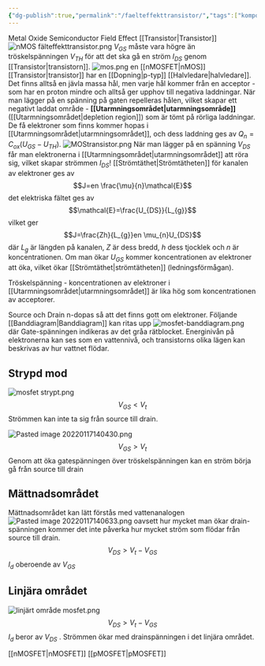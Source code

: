 ```yaml
---
{"dg-publish":true,"permalink":"/faelteffekttransistor/","tags":["komponentfysik","analogelektronik"]}
---
```


Metal Oxide Semiconductor Field Effect [[Transistor\|Transistor]]
![nMOS fälteffekttransistor.png](/img/user/images/nMOS%20f%C3%A4lteffekttransistor.png)
$V_{GS}$ måste vara högre än tröskelspänningen $V_{TH}$ för att det ska gå en ström $I_{DS}$ genom [[Transistor\|transistorn]].
![mos.png](/img/user/images/mos.png)
en [[nMOSFET\|nMOS]] [[Transistor\|transistor]] har en [[Dopning\|p-typ]] [[Halvledare\|halvledare]]. Det finns alltså en jävla massa hål, men varje hål kommer från en acceptor - som har en proton mindre och alltså ger upphov till negativa laddningar. När man lägger på en spänning på gaten repelleras hålen, vilket skapar ett negativt laddat område - **[[Utarmningsområdet\|utarmningsområde]]** ([[Utarmningsområdet\|depletion region]]) som är tömt på rörliga laddningar. De få elektroner som finns kommer hopas i [[Utarmningsområdet\|utarmningsområdet]], och dess laddning ges av $Q_{n}=C_{ox}(U_{GS}-U_{TH})$.
![MOStransistor.png](/img/user/images/MOStransistor.png)
När man lägger på en spänning $V_{DS}$ får man elektronerna i [[Utarmningsområdet\|utarmningsområdet]] att röra sig, vilket skapar strömmen $I_{DS}$! [[Strömtäthet\|Strömtätheten]] för kanalen av elektroner ges av 
$$J=en \frac{\mu}{n}\mathcal{E}$$
det elektriska fältet ges av
$$\mathcal{E}=\frac{U_{DS}}{L_{g}}$$
vilket ger 
$$J=\frac{Zh}{L_{g}}en \mu_{n}U_{DS}$$
där $L_{g}$ är längden på kanalen, $Z$ är dess bredd, $h$ dess tjocklek och $n$ är koncentrationen. Om man ökar $U_{GS}$ kommer koncentrationen av elektroner att öka, vilket ökar [[Strömtäthet\|strömtätheten]] (ledningsförmågan).

Tröskelspänning - koncentrationen av elektroner i [[Utarmningsområdet\|utarmningsområdet]] är lika hög som koncentrationen av acceptorer. 


Source och Drain n-dopas så att det finns gott om elektroner. Följande [[Banddiagram\|Banddiagram]] kan ritas upp
![mosfet-banddiagram.png](/img/user/images/mosfet-banddiagram.png)
där Gate-spänningen indikeras av det gråa rätblocket. Energinivån på elektronerna kan ses som en vattennivå, och transistorns olika lägen kan beskrivas av hur vattnet flödar. 

## Strypd mod
![mosfet strypt.png](/img/user/images/mosfet%20strypt.png)
$$V_{GS} < V_t$$ Strömmen kan inte ta sig från source till drain.

![Pasted image 20220117140430.png](/img/user/images/Pasted%20image%2020220117140430.png)
$$V_{GS}>V_t$$
Genom att öka gatespänningen över tröskelspänningen kan en ström börja gå från source till drain
## Mättnadsområdet
Mättnadsområdet kan lätt förstås med vattenanalogen
![Pasted image 20220117140633.png](/img/user/images/Pasted%20image%2020220117140633.png)
oavsett hur mycket man ökar drain-spänningen kommer det inte påverka hur mycket ström som flödar från source till drain.
$$V_{DS} > V_t - V_{GS}$$
$I_d$ oberoende av $V_{GS}$

## Linjära området
![linjärt område mosfet.png](/img/user/images/linj%C3%A4rt%20omr%C3%A5de%20mosfet.png)
$$V_{DS} > V_t - V_{GS}$$
$I_d$ beror av $V_{DS}$ . Strömmen ökar med drainspänningen i det linjära området.

[[nMOSFET\|nMOSFET]]
[[pMOSFET\|pMOSFET]]